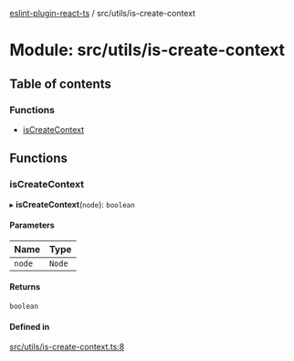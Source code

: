 [eslint-plugin-react-ts](../README.md) / src/utils/is-create-context

# Module: src/utils/is-create-context

## Table of contents

### Functions

- [isCreateContext](src_utils_is_create_context.md#iscreatecontext)

## Functions

### isCreateContext

▸ **isCreateContext**(`node`): `boolean`

#### Parameters

| Name | Type |
| :------ | :------ |
| `node` | `Node` |

#### Returns

`boolean`

#### Defined in

[src/utils/is-create-context.ts:8](https://github.com/Rel1cx/eslint-plugin-react-ts/blob/e82a365/src/utils/is-create-context.ts#L8)
